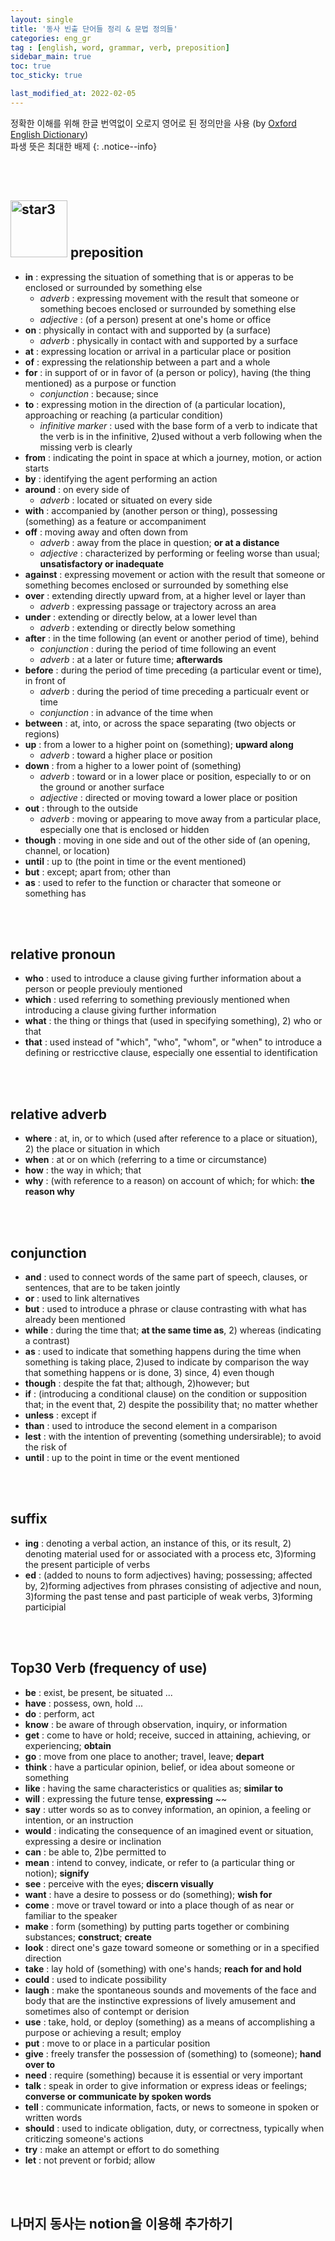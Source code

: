 ```yaml
---
layout: single
title: '동사 빈출 단어들 정리 & 문법 정의들'
categories: eng_gr
tag : [english, word, grammar, verb, preposition]
sidebar_main: true
toc: true
toc_sticky: true

last_modified_at: 2022-02-05
---
```


정확한 이해를 위해 한글 번역없이 오로지 영어로 된 정의만을 사용 (by [Oxford English Dictionary](https://www.oed.com/)) <br> 파생 뜻은 최대한 배제
{: .notice--info}

<br>
<br>

## <img width="91" alt="star3" src="https://user-images.githubusercontent.com/78655692/151471989-9e21d7a8-a7b6-44b0-b598-2bb204b56b00.png"> preposition

- **in** : expressing the situation of something that is or apperas to be enclosed or surrounded by something else
  - *adverb* : expressing movement with the result that someone or something becoes enclosed or surrounded by something else
  - *adjective* : (of a person) present at one's home or office
- **on** : physically in contact with and supported by (a surface)
  - *adverb* : physically in contact with and supported by a surface
- **at** : expressing location or arrival in a particular place or position
- **of** : expressing the relationship between a part and a whole
- **for** : in support of or in favor of (a person or policy), having (the thing mentioned) as a purpose or function
  - *conjunction* : because; since
- **to** : expressing motion in the direction of (a particular location), approaching or reaching (a particular condition)
  - *infinitive marker* : used with the base form of a verb to indicate that the verb is in the infinitive, 2)used without a verb following when the missing verb is clearly
- **from** : indicating the point in space at which a journey, motion, or action starts
- **by** : identifying the agent performing an action
- **around** : on every side of 
	- *adverb* : located or situated on every side
- **with** : accompanied by (another person or thing), possessing (something) as a feature or accompaniment
- **off** : moving away and often down from 
	- *adverb* : away from the place in question; **or at a distance**
	- *adjective* : characterized by performing or feeling worse than usual; **unsatisfactory or inadequate**
- **against** : expressing movement or action with the result that someone or something becomes enclosed or surrounded by something else
- **over** : extending directly upward from, at a higher level or layer than
	- *adverb* : expressing passage or trajectory across an area
- **under** : extending or directly below, at a lower level than
	- *adverb* : extending or directly below something
- **after** : in the time following (an event or another period of time), behind
	- *conjunction* : during the period of time following an event
	-  *adverb* : at a later or future time; **afterwards**
- **before** : during the period of time preceding (a particular event or time), in front of
	- *adverb* : during the period of time preceding a particualr event or time
	- *conjunction* : in advance of the time when
- **between** : at, into, or across the space separating (two objects or regions)
- **up** : from a lower to a higher point on (something); **upward along**
	- *adverb* : toward a higher place or position
- **down** : from a higher to a lower point of (something)
	- *adverb* : toward or in a lower place or position, especially to or on the ground or another surface
	- *adjective* : directed or moving toward a lower place or position
- **out** : through to the outside
	- *adverb* : moving or appearing to move away from a particular place, especially one that is enclosed or hidden
- **though** : moving in one side and out of the other side of (an opening, channel, or location)
- **until** : up to (the point in time or the event mentioned)
- **but** : except; apart from; other than
- **as** : used to refer to the function or character that someone or something has

<br>
<br>

## relative pronoun

- **who** : used to introduce a clause giving further information about a person or people previouly mentioned
- **which** : used referring to something previously mentioned when introducing a clause giving further information
- **what** : the thing or things that (used in specifying something), 2) who or that
- **that** : used instead of "which", "who", "whom", or "when" to introduce a defining or restricctive clause, especially one essential to identification

<br>
<br>

## relative adverb

- **where** : at, in, or to which (used after reference to a place or situation), 2) the place or situation in which
- **when** : at or on which (referring to a time or circumstance)
- **how** : the way in which; that
- **why** : (with reference to a reason) on account of which; for which: **the reason why**

<br>
<br>

## conjunction

- **and** : used to connect words of the same part of speech, clauses, or sentences, that are to be taken jointly
- **or** : used to link alternatives
- **but** : used to introduce a phrase or clause contrasting with what has already been mentioned
- **while** : during the time that; **at the same time as**, 2) whereas (indicating a contrast)
- **as** : used to indicate that something happens during the time when something is taking place, 2)used to indicate by comparison the way that something happens or is done, 3) since, 4) even though
- **though** : despite the fat that; although, 2)however; but
- **if** : (introducing a conditional clause) on the condition or supposition that; in the event that, 2) despite the possibility that; no matter whether
- **unless** : except if
- **than** : used to introduce the second element in a comparison
- **lest** : with the intention of preventing (something undersirable); to avoid the risk of
- **until** : up to the point in time or the event mentioned

<br>
<br>

## suffix

- **ing** : denoting a verbal action, an instance of this, or its result, 2) denoting material used for or associated with a process etc, 3)forming the present participle of verbs
- **ed** : (added to nouns to form adjectives) having; possessing; affected by, 2)forming adjectives from phrases consisting of adjective and noun, 3)forming the past tense and past participle of weak verbs, 3)forming participial 

<br>
<br>

## Top30 Verb (frequency of use)

- **be** : exist, be present, be situated ...
- **have** : possess, own, hold ...
- **do** : perform, act
- **know** : be aware of through observation, inquiry, or information
- **get** : come to have or hold; receive, succed in attaining, achieving, or experiencing; **obtain**
- **go** : move from one place to another; travel, leave; **depart** 
- **think** : have a particular opinion, belief, or idea about someone or something 
- **like** : having the same characteristics or qualities as; **similar to**
- **will** : expressing the future tense, **expressing** ~~
- **say** : utter words so as to convey information, an opinion, a feeling or intention, or an instruction
- **would** : indicating the consequence of an imagined event or situation, expressing a desire or inclination
- **can** : be able to, 2)be permitted to
- **mean** : intend to convey, indicate, or refer to (a particular thing or notion); **signify**
- **see** : perceive with the eyes; **discern visually**
- **want** : have a desire to possess or do (something); **wish for**
- **come** : move or travel toward or into a place though of as near or familiar to the speaker
- **make** : form (something) by putting parts together or combining substances; **construct**; **create**
- **look** : direct one's gaze toward someone or something or in a specified direction
- **take** : lay hold of (something) with one's hands; **reach for and hold**
- **could** : used to indicate possibility
- **laugh** : make the spontaneous sounds and movements of the face and body that are the instinctive expressions of lively amusement and sometimes also of contempt or derision
- **use** : take, hold, or deploy (something) as a means of accomplishing a purpose or achieving a result; employ
- **put** : move to or place in a particular position
- **give** : freely transfer the possession of (something) to (someone); **hand over to**
- **need** : require (something) because it is essential or very important
- **talk** : speak in order to give information or express ideas or feelings; **converse or communicate by spoken words**
- **tell** : communicate information, facts, or news to someone in spoken or written words
- **should** : used to indicate obligation, duty, or correctness, typically when criticzing someone's actions
- **try** : make an attempt or effort to do something
- **let** : not prevent or forbid; allow

<br>
<br>

## 나머지 동사는 notion을 이용해 추가하기
